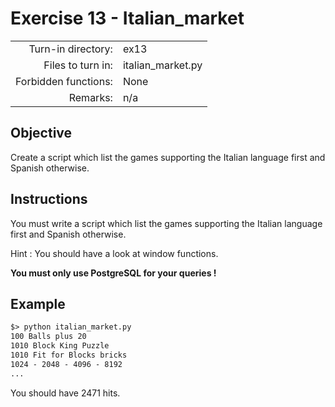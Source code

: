 # Exercise 13 - Italian_market

|                         |                    |
| -----------------------:| ------------------ |
|   Turn-in directory:    |  ex13              |
|   Files to turn in:     |  italian_market.py |
|   Forbidden functions:  |  None              |
|   Remarks:              |  n/a               |

## Objective

Create a script which list the games supporting the Italian language first and Spanish otherwise. 

## Instructions

You must write a script which list the games supporting the Italian language first and Spanish otherwise.

Hint : You should have a look at window functions.

**You must only use PostgreSQL for your queries !**

## Example

```txt
$> python italian_market.py
100 Balls plus 20
1010 Block King Puzzle
1010 Fit for Blocks bricks
1024 - 2048 - 4096 - 8192
...
```

You should have 2471 hits.
